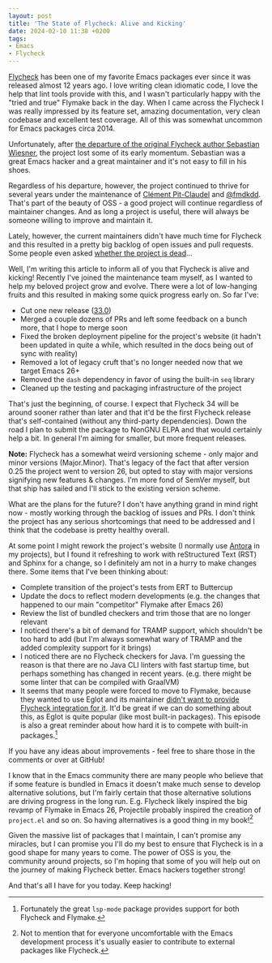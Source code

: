 ```yaml
---
layout: post
title: 'The State of Flycheck: Alive and Kicking'
date: 2024-02-10 11:38 +0200
tags:
- Emacs
- Flycheck
---
```


[Flycheck](https://www.flycheck.org) has been one of my favorite Emacs packages
ever since it was released almost 12 years ago. I love writing clean idiomatic code, I love the help that lint tools provide with this, and I wasn't particularly happy with the "tried and true" Flymake back in the day. When I came across the Flycheck I was really impressed by its feature set, amazing documentation, very clean codebase and excellent test coverage. All of this was somewhat uncommon for Emacs packages circa 2014.

Unfortunately, after [the departure of the original Flycheck author Sebastian Wiesner](https://github.com/flycheck/flycheck/issues/1177), the project lost some of its early momentum. Sebastian was a great Emacs hacker and a great maintainer and it's not easy to fill in his shoes.

Regardless of his departure, however, the project continued to thrive for several years under the maintenance of [Clément Pit-Claudel](https://github.com/cpitclaudel) and [@fmdkdd](https://github.com/fmdkdd). That's part of the beauty of OSS - a good project will continue regardless of maintainer changes. And as long a project is useful, there will always be someone willing to improve and maintain it.

Lately, however, the current maintainers didn't have much time for Flycheck and this resulted in a pretty big backlog of open issues and pull requests. Some people even asked [whether the project is dead](https://www.reddit.com/r/emacs/comments/sytuv7/is_flycheck_a_dead_project/)...

Well, I'm writing this article to inform all of you that Flycheck is alive and kicking! Recently I've joined the maintenance team myself, as I wanted to help my beloved project grow and evolve. There were a lot of low-hanging fruits and this resulted in making some quick progress early on. So far I've:

- Cut one new release ([33.0](https://github.com/flycheck/flycheck/releases/tag/33.0))
- Merged a couple dozens of PRs and left some feedback on a bunch more, that I hope to merge soon
- Fixed the broken deployment pipeline for the project's website (it hadn't been updated in quite a while, which resulted in the docs being out of sync with reality)
- Removed a lot of legacy cruft that's no longer needed now that we target Emacs 26+
- Removed the `dash` dependency in favor of using the built-in `seq` library
- Cleaned up the testing and packaging infrastructure of the project

That's just the beginning, of course. I expect that Flycheck 34 will be around sooner rather than later and that it'd be the first Flycheck release that's self-contained (without any third-party dependencies). Down the road I plan to submit the package to NonGNU ELPA and that would certainly help a bit. In general I'm aiming for smaller, but more frequent releases.

**Note:** Flycheck has a somewhat weird versioning scheme - only major and minor versions (Major.Minor). That's legacy of the fact that after version 0.25 the project went to version 26, but opted to stay with major versions signifying new features & changes. I'm more fond of SemVer myself, but that ship has sailed and I'll stick to the existing version scheme.

What are the plans for the future? I don't have anything grand in mind right now - mostly working through the backlog of issues and PRs. I don't think the project has any serious shortcomings that need to be addressed and I think that the codebase is pretty healthy overall.

At some point I might rework the project's website (I normally use [Antora](https://antora.org/) in my projects), but I found it refreshing to work with reStructured Text (RST) and Sphinx for a change, so I definitely am not in a hurry to make changes there. Some items that I've been thinking about:

- Complete transition of the project's tests from ERT to Buttercup
- Update the docs to reflect modern developments (e.g. the changes that happened to our main "competitor" Flymake after Emacs 26)
- Review the list of bundled checkers and trim those that are no longer relevant
- I noticed there's a bit of demand for TRAMP support, which shouldn't be too hard to add (but I'm always somewhat wary of TRAMP and the added complexity support for it brings)
- I noticed there are no Flycheck checkers for Java. I'm guessing the reason is that there are no Java CLI linters with fast startup time, but perhaps something has changed in recent years. (e.g. there might be some linter that can be compiled with GraalVM)
- It seems that many people were forced to move to Flymake, because they wanted to use Eglot and its maintainer [didn't want to provide Flycheck integration for it](https://github.com/joaotavora/eglot/issues/42). It'd be great if we can do something about this, as Eglot is quite popular (like most built-in packages). This episode is also a great reminder about how hard it is to compete with built-in packages.[^1]

If you have any ideas about improvements - feel free to share those in the comments or over at GitHub!

I know that in the Emacs community there are many people who believe that if some feature is bundled in Emacs it doesn't make much sense to develop alternative solutions, but I'm fairly certain that those alternative solutions are driving progress in the long run. E.g. Flycheck likely inspired the big revamp of Flymake in Emacs 26, Projectile probably inspired the creation of `project.el` and so on. So having alternatives is a good thing in my book![^2]

Given the massive list of packages that I maintain, I can't promise any miracles, but I can promise you I'll do my best to ensure that Flycheck is in a good shape for many years to come. The power of OSS is you, the community around projects, so I'm hoping that some of you will help out on the journey of making Flycheck better. Emacs hackers together strong!

And that's all I have for you today. Keep hacking!

[^1]: Fortunately the great `lsp-mode` package provides support for both Flycheck and Flymake.
[^2]: Not to mention that for everyone uncomfortable with the Emacs development process it's usually easier to contribute to external packages like Flycheck.
